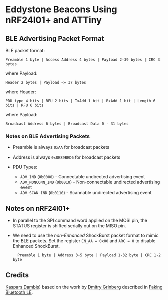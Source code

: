 # Eddystone Beacons Using nRF24l01+ and ATTiny


## BLE Advertising Packet Format

BLE packet format:

	Preamble 1 byte | Access Address 4 bytes | Payload 2-39 bytes | CRC 3 bytes

where Payload:

	Header 2 bytes | Payload <= 37 bytes

where Header:

	PDU type 4 bits | RFU 2 bits | TxAdd 1 bit | RxAdd 1 bit | Length 6 bits | RFU 6 bits

where Payload:

	Broadcast Address 6 bytes | Broadcast Data 0 - 31 bytes


### Notes on BLE Advertising Packets

- Preamble is always `0xAA` for broadcast packets

- Address is always `0x8E89BED6` for broadcast packets

- PDU Types:

	- `ADV_IND` (`0b0000`) - Connectable undirected advertising event
	- `ADV_NONCONN_IND` (`0b0010`) - Non-connectable undirected advertising event
	- `ADV_SCAN_IND` (`0b0110`) - Scannable undirected advertising event


## Notes on nRF24l01+

- In parallel to the SPI command word applied on the MOSI pin, the STATUS register is shifted serially out on the MISO pin.

- We need to use the _non-Enhanced_ ShockBurst packet format to mimic the BLE packets. Set the register `EN_AA = 0x00` and `ARC = 0` to disable Enhanced ShockBurst.

		Preamble 1 byte | Address 3-5 byte | Payload 1-32 byte | CRC 1-2 byte


## Credits

[Kaspars Dambis](http://kaspars.net)) based on the work by [Dmitry Grinberg](http://dmitry.gr) described in [Faking Bluetooth LE](http://dmitry.gr/index.php?r=05.Projects&proj=11.%20Bluetooth%20LE%20fakery).
